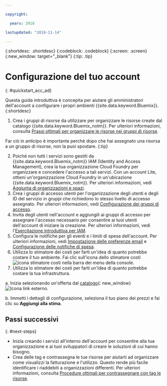 ```yaml
---

copyright:

  years: 2018

lastupdated: "2018-11-14"

---
```


{:shortdesc: .shortdesc}
{:codeblock: .codeblock}
{:screen: .screen}
{:new_window: target="_blank"}
{:tip: .tip}

# Configurazione del tuo account
{: #quickstart_acc_ad}

Questa guida introduttiva è concepita per aiutare gli amministratori dell'account a configurare i propri ambienti {{site.data.keyword.Bluemix}}.
{:shortdesc}

1. Crea i gruppi di risorse da utilizzare per organizzare le risorse create dal catalogo {{site.data.keyword.Bluemix_notm}}. Per ulteriori informazioni, consulta [Prassi ottimali per organizzare le risorse nei gruppi di risorse](/docs/resources/bestpractice_rgs.html#bp_resourcegroups).

  Far ciò in anticipo è importante perché dopo che hai assegnato una risorsa a un gruppo di risorse, non la puoi spostare.
  {:tip}
  
2. Poiché non tutti i servizi sono gestiti da {{site.data.keyword.Bluemix_notm}} IAM (Identity and Access Management), crea la tua organizzazione Cloud Foundry per organizzare e concedere l'accesso a tali servizi. Con un account Lite, ottieni un'organizzazione Cloud Foundry in un'ubicazione {{site.data.keyword.Bluemix_notm}}. Per ulteriori informazioni, vedi [Aggiunta di organizzazioni e spazi](/docs/account/orgs_spaces.html#orgsspacesusers). 
3. Crea i gruppi di accesso utenti per l'organizzazione degli utenti e degli ID del servizio in gruppi che richiedono lo stesso livello di accesso assegnato. Per ulteriori informazioni, vedi [Configurazione dei gruppi di accesso](/docs/iam/groups.html#groups).
4. Invita degli utenti nell'account e aggiungili ai gruppi di accesso per assegnare l'accesso necessario per consentire ai tuoi utenti dell'account di iniziare la creazione. Per ulteriori informazioni, vedi l'[Esercitazione introduttiva per IAM](/docs/iam/quickstart.html#getstarted).
5. Configura le notifiche per gli eventi e i limiti di spesa dell'account. Per ulteriori informazioni, vedi [Impostazione delle preferenze email](/docs/account/email.html) e [Configurazione delle notifiche di spesa](/docs/billing-usage/notifications.html). 
6. Utilizza lo stimatore dei costi per farti un'idea di quanto potrebbe costare il tuo ambiente. Fai clic sull'icona dello stimatore costi ![icona stimatore costi](../icons/Estimator.svg) nella barra dei menu della console. 
7. Utilizza lo stimatore dei costi per farti un'idea di quanto potrebbe costare la tua infrastruttura.  
  
  a. Inizia selezionando un'offerta dal [catalogo](https://console.cloud.ibm.com/catalog){: new_window} ![Icona link esterno](../icons/launch-glyph.svg). 
  
  b. Immetti i dettagli di configurazione, seleziona il tuo piano dei prezzi e fai clic su **Aggiungi alla stima**.

## Passi successivi
{: #next-steps}

* Inizia creando i servizi all'interno dell'account per consentire alla tua organizzazione e ai tuoi sviluppatori di creare le soluzioni di cui hanno bisogno.  
* Crea delle tag e contrassegna le tue risorse per aiutarti ad organizzare come visualizzi la fatturazione e l'utilizzo. Questo rende più facile identificare i riaddebiti a organizzazioni differenti. Per ulteriori informazioni, consulta [Procedure ottimali per contrassegnare con tag le risorse](/docs/account/bp_account.html#tags). 
